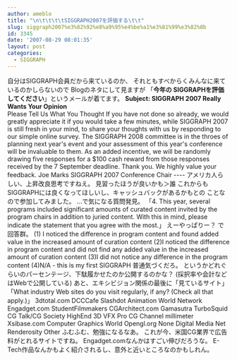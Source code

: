 ```yaml
---
author: ameblo
title: "\n\t\t\t\tSIGGRAPH2007を評価する\t\t"
slug: siggraph2007%e3%82%92%e8%a9%95%e4%be%a1%e3%81%99%e3%82%8b
id: 3345
date: '2007-08-29 08:01:35'
layout: post
categories:
  - SIGGRAPH
---
```


自分はSIGGRAPH会員だから来ているのか、 それともすべからくみんなに来ているのかしらないので Blogのネタにして見ますが 「<span style="font-weight: bold;">今年の SIGGRAPHを評価してください</span>」というメールが着てます。 <span style="font-weight: bold;">Subject: SIGGRAPH 2007 Really Wants Your Opinion</span>  
Please Tell Us What You Thought If you have not done so already, we would greatly appreciate it if you would take a few minutes, while SIGGRAPH 2007 is still fresh in your mind, to share your thoughts with us by responding to our simple online survey. The SIGGRAPH 2008 committee is in the throes of planning next year's event and your assessment of this year's conference will be invaluable to them. As an added incentive, we will be randomly drawing five responses for a $100 cash reward from those responses received by the 7 September deadline. Thank you. We highly value your feedback. Joe Marks SIGGRAPH 2007 Conference Chair ---- アメリカ人らしい、上昇改良思考ですねえ。 見習ったほうが良いかも＞誰 これからもSIGGRAPHには良くなってほしいし、キャッシュバックがあるかもとの ことなので参加してみました。 …で気になる質問発見。 「4\. This year, several programs included significant amounts of curated content invited by the program chairs in addition to juried content. With this in mind, please indicate the statement that you agree with the most.」 えーやっぱりー？ で回答群。 (1) I noticed the difference in program content and found added value in the increased amount of curation content (2)I noticed the difference in program content and did not find any added value in the increased amount of curation content (3)I did not notice any difference in the program content (4)N/A - this is my first SIGGRAPH 普通気づくだろ。 というかどれぐらいのパーセンテージ、下駄履かせたのか公開するのかな？ (採択率や会計などはWebで公開している) あと、エキシビジョン関係の最後に「見ているサイト」 「What industry Web sites do you visit regularly, if any? (Check all that apply.)」 3dtotal.com DCCCafe Slashdot Animation World Network Engadget.com StudentFilmmakers CGArchitect.com Gamasutra TurboSquid CG Talk/CG Society HighEnd 3D VFX Pro CG Channel millimeter Xsibase.com Computer Graphics World Opengl.org None Digital Media Net Renderosity Other ふむふむ、勉強になるなあ。 これが今、米国CG業界で広告料がとれるサイトですね。 Engadget.comなんかはすごい伸びだろうな。 E-Tech作品なんかもよく紹介されるし、意外と近いところなのかもしれん。